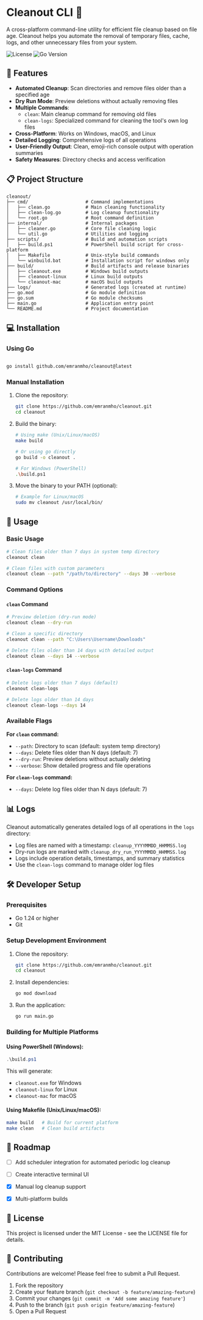 # Cleanout CLI 🧹

A cross-platform command-line utility for efficient file cleanup based on file age. Cleanout helps you automate the removal of temporary files, cache, logs, and other unnecessary files from your system.

![License](https://img.shields.io/badge/license-MIT-blue.svg)
![Go Version](https://img.shields.io/badge/go-1.24+-00ADD8.svg)

## 🌟 Features

- **Automated Cleanup**: Scan directories and remove files older than a specified age
- **Dry Run Mode**: Preview deletions without actually removing files
- **Multiple Commands**:
  - `clean`: Main cleanup command for removing old files
  - `clean-logs`: Specialized command for cleaning the tool's own log files
- **Cross-Platform**: Works on Windows, macOS, and Linux
- **Detailed Logging**: Comprehensive logs of all operations
- **User-Friendly Output**: Clean, emoji-rich console output with operation summaries
- **Safety Measures**: Directory checks and access verification

## 📋 Project Structure

```
cleanout/
├── cmd/                     # Command implementations
│   ├── clean.go             # Main cleaning functionality
│   ├── clean-log.go         # Log cleanup functionality
│   └── root.go              # Root command definition
├── internal/                # Internal packages
│   ├── cleaner.go           # Core file cleaning logic
│   └── util.go              # Utilities and logging
├── scripts/                 # Build and automation scripts
│   ├── build.ps1            # PowerShell build script for cross-platform
│   ├── Makefile             # Unix-style build commands
│   └── winbuild.bat         # Installation script for windows only
├── build/                   # Build artifacts and release binaries
│   ├── cleanout.exe         # Windows build outputs
│   ├── cleanout-linux       # Linux build outputs
│   └── cleanout-mac         # macOS build outputs
├── logs/                    # Generated logs (created at runtime)
├── go.mod                   # Go module definition
├── go.sum                   # Go module checksums
├── main.go                  # Application entry point
└── README.md                # Project documentation
```

## 💻 Installation

### Using Go


```bash

go install github.com/emranmho/cleanout@latest

```

### Manual Installation

1. Clone the repository:
   ```bash
   git clone https://github.com/emranmho/cleanout.git
   cd cleanout
   ```

2. Build the binary:
   ```bash
   # Using make (Unix/Linux/macOS)
   make build
   
   # Or using go directly
   go build -o cleanout .
   
   # For Windows (PowerShell)
   .\build.ps1
   ```

3. Move the binary to your PATH (optional):
   ```bash
   # Example for Linux/macOS
   sudo mv cleanout /usr/local/bin/
   ```

## 🚀 Usage

### Basic Usage

```bash
# Clean files older than 7 days in system temp directory
cleanout clean

# Clean files with custom parameters
cleanout clean --path "/path/to/directory" --days 30 --verbose
```

### Command Options

#### `clean` Command

```bash
# Preview deletion (dry-run mode)
cleanout clean --dry-run

# Clean a specific directory
cleanout clean --path "C:\Users\Username\Downloads"

# Delete files older than 14 days with detailed output
cleanout clean --days 14 --verbose
```

#### `clean-logs` Command

```bash
# Delete logs older than 7 days (default)
cleanout clean-logs

# Delete logs older than 14 days
cleanout clean-logs --days 14
```

### Available Flags

**For `clean` command:**
- `--path`: Directory to scan (default: system temp directory)
- `--days`: Delete files older than N days (default: 7)
- `--dry-run`: Preview deletions without actually deleting
- `--verbose`: Show detailed progress and file operations

**For `clean-logs` command:**
- `--days`: Delete log files older than N days (default: 7)

## 📊 Logs

Cleanout automatically generates detailed logs of all operations in the `logs` directory:

- Log files are named with a timestamp: `cleanup_YYYYMMDD_HHMMSS.log`
- Dry-run logs are marked with `cleanup_dry_run_YYYYMMDD_HHMMSS.log`
- Logs include operation details, timestamps, and summary statistics
- Use the `clean-logs` command to manage older log files

## 🛠️ Developer Setup

### Prerequisites

- Go 1.24 or higher
- Git

### Setup Development Environment

1. Clone the repository:
   ```bash
   git clone https://github.com/emranmho/cleanout.git
   cd cleanout
   ```

2. Install dependencies:
   ```bash
   go mod download
   ```

3. Run the application:
   ```bash
   go run main.go
   ```

### Building for Multiple Platforms

#### Using PowerShell (Windows):

```powershell
.\build.ps1
```

This will generate:
- `cleanout.exe` for Windows
- `cleanout-linux` for Linux
- `cleanout-mac` for macOS

#### Using Makefile (Unix/Linux/macOS):

```bash
make build   # Build for current platform
make clean   # Clean build artifacts
```

[//]: # (### Running Tests)

[//]: # ()
[//]: # (```bash)

[//]: # (go test ./...)

[//]: # (```)

## 📌 Roadmap

- [ ] Add scheduler integration for automated periodic log cleanup
- [ ] Create interactive terminal UI
- [X] Manual log cleanup support
- [X] Multi-platform builds


## 📜 License

This project is licensed under the MIT License - see the LICENSE file for details.

## 👥 Contributing

Contributions are welcome! Please feel free to submit a Pull Request.

1. Fork the repository
2. Create your feature branch (`git checkout -b feature/amazing-feature`)
3. Commit your changes (`git commit -m 'Add some amazing feature'`)
4. Push to the branch (`git push origin feature/amazing-feature`)
5. Open a Pull Request
